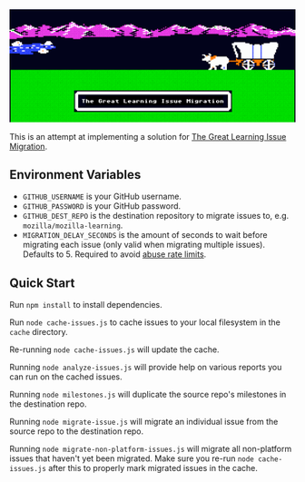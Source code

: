 <img src="https://raw.githubusercontent.com/toolness/learning-issue-migrator/master/img/migration.png">

This is an attempt at implementing a solution for 
[The Great Learning Issue Migration][migration].

## Environment Variables

* `GITHUB_USERNAME` is your GitHub username.
* `GITHUB_PASSWORD` is your GitHub password.
* `GITHUB_DEST_REPO` is the destination repository to migrate issues
  to, e.g. `mozilla/mozilla-learning`.
* `MIGRATION_DELAY_SECONDS` is the amount of seconds to wait before
  migrating each issue (only valid when migrating multiple issues).
  Defaults to 5. Required to avoid [abuse rate limits][abuse].

## Quick Start

Run `npm install` to install dependencies.

Run `node cache-issues.js` to cache issues to your local filesystem in
the `cache` directory.

Re-running `node cache-issues.js` will update the cache.

Running `node analyze-issues.js` will provide help on various reports
you can run on the cached issues.

Running `node milestones.js` will duplicate the source repo's
milestones in the destination repo.

Running `node migrate-issue.js` will migrate an individual issue from
the source repo to the destination repo.

Running `node migrate-non-platform-issues.js` will migrate all
non-platform issues that haven't yet been migrated. Make sure you
re-run `node cache-issues.js` after this to properly mark
migrated issues in the cache.

<!-- Links -->

  [migration]: https://github.com/mozilla/teach.webmaker.org/issues/807
  [abuse]: https://developer.github.com/v3/#abuse-rate-limits

